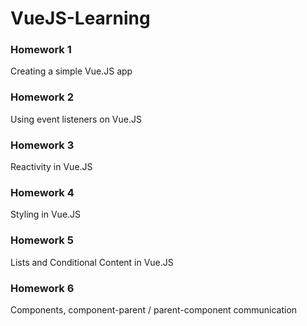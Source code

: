 # VueJS-Learning

### Homework 1

Creating a simple Vue.JS app

### Homework 2

Using event listeners on Vue.JS

### Homework 3

Reactivity in Vue.JS

### Homework 4

Styling in Vue.JS

### Homework 5

Lists and Conditional Content in Vue.JS

### Homework 6

Components, component-parent / parent-component communication
